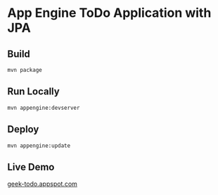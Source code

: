 # App Engine ToDo Application with JPA

## Build

```
mvn package
```

## Run Locally

```
mvn appengine:devserver
```

## Deploy

```
mvn appengine:update
```

## Live Demo

[geek-todo.appspot.com](http://geek-todo.appspot.com/)